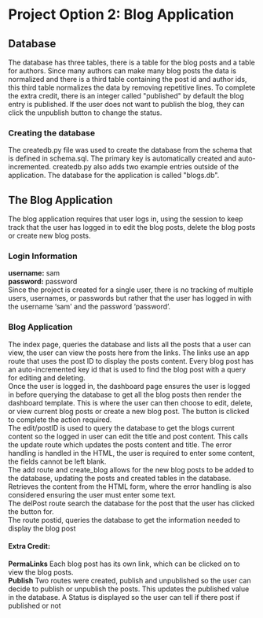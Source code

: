 <h1><strong>Project Option 2: Blog Application </strong></h1>

<h2>Database</h2> The database has three tables, there is a table for the blog posts and a table for authors. 
Since many authors can make many blog posts the data is normalized and there is a third table containing the post id and author ids, this third table normalizes the data by removing repetitive lines.
To complete the extra credit, there is an integer called "published" by default the blog entry is published.
If the user does not want to publish the blog, they can click the unpublish button to change the status.


<h3>Creating the database</h3>
The createdb.py file was used to create the database from the schema that is defined in schema.sql. The primary key is automatically created and auto-incremented.
createdb.py also adds two example entries outside of the application. The database for the application is called "blogs.db".

<h2> The Blog Application</h2>
The blog application requires that user logs in, using the session to keep track that the user has logged in to edit the blog posts, delete the blog posts or create new blog posts.
<h3>Login Information</h3>
<strong>username:</strong> sam </br>
<strong>password:</strong> password </br>
Since the project is created for a single user, there is no tracking of multiple users, usernames, or passwords but rather that the user has logged in with the username ‘sam' and the password ‘password’.
<h3>Blog Application</h3>
The index page, queries the database and lists all the posts that a user can view, the user can view the posts here from the links.
The links use an app route that uses the post ID to display the posts content. 
Every blog post has an auto-incremented key id that is used to find the blog post with a query for editing and deleting.</br>
Once the user is logged in, the dashboard page ensures the user is logged in before querying the database to get all 
the blog posts then render the dashboard template. 
This is where the user can then choose to edit, delete, or view current blog posts or create a new blog post. 
The button is clicked to complete the action required. </br>
The edit/postID is used to query the database to get the blogs current content so the logged in user can edit the title and post content.
This calls the update route which updates the posts content and title. 
The error handling is handled in the HTML, the user is required to enter some content, the fields cannot be left blank. </br>
The add route and create_blog allows for the new blog posts to be added to the database, updating the posts and created tables in the database. Retrieves the content from the HTML form, where the error handling is also considered ensuring the user must enter some text.</br>
The delPost route search the database for the post that the user has clicked the button for. </br>
The route postid, queries the database to get the information needed to display the blog post</br>
<h4>Extra Credit:</h4>
<strong>PermaLinks</strong> Each blog post has its own link, which can be clicked on to view the blog posts. </br>
<strong>Publish</strong> Two routes were created, publish and unpublished so the user can decide to publish or unpublish the posts. This updates the published value in the database. 
A Status is displayed so the user can tell if there post if published or not </br>



